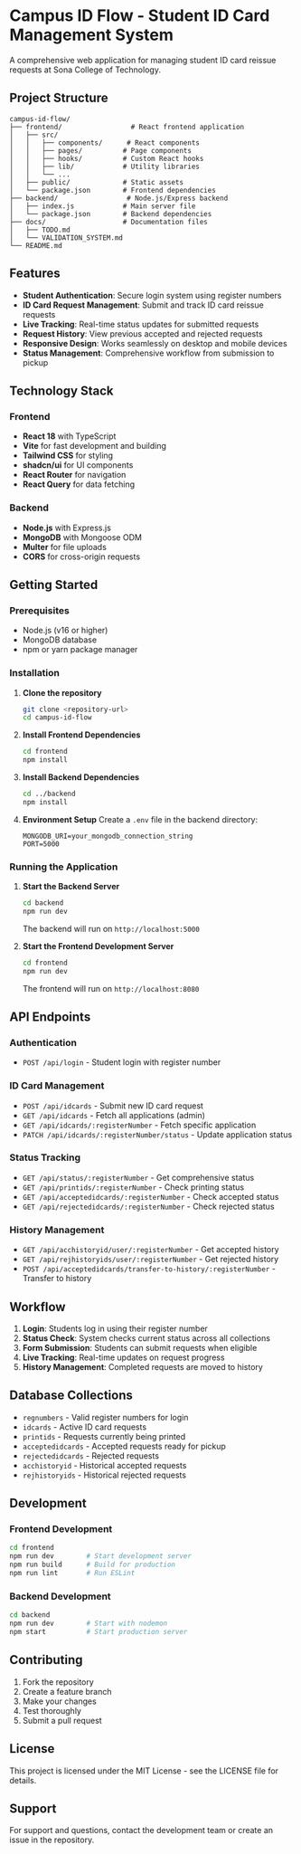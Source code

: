 # Campus ID Flow - Student ID Card Management System

A comprehensive web application for managing student ID card reissue requests at Sona College of Technology.

## Project Structure

```
campus-id-flow/
├── frontend/                 # React frontend application
│   ├── src/
│   │   ├── components/      # React components
│   │   ├── pages/          # Page components
│   │   ├── hooks/          # Custom React hooks
│   │   ├── lib/            # Utility libraries
│   │   └── ...
│   ├── public/             # Static assets
│   └── package.json        # Frontend dependencies
├── backend/                 # Node.js/Express backend
│   ├── index.js            # Main server file
│   └── package.json        # Backend dependencies
├── docs/                   # Documentation files
│   ├── TODO.md
│   └── VALIDATION_SYSTEM.md
└── README.md
```

## Features

- **Student Authentication**: Secure login system using register numbers
- **ID Card Request Management**: Submit and track ID card reissue requests
- **Live Tracking**: Real-time status updates for submitted requests
- **Request History**: View previous accepted and rejected requests
- **Responsive Design**: Works seamlessly on desktop and mobile devices
- **Status Management**: Comprehensive workflow from submission to pickup

## Technology Stack

### Frontend
- **React 18** with TypeScript
- **Vite** for fast development and building
- **Tailwind CSS** for styling
- **shadcn/ui** for UI components
- **React Router** for navigation
- **React Query** for data fetching

### Backend
- **Node.js** with Express.js
- **MongoDB** with Mongoose ODM
- **Multer** for file uploads
- **CORS** for cross-origin requests

## Getting Started

### Prerequisites
- Node.js (v16 or higher)
- MongoDB database
- npm or yarn package manager

### Installation

1. **Clone the repository**
   ```bash
   git clone <repository-url>
   cd campus-id-flow
   ```

2. **Install Frontend Dependencies**
   ```bash
   cd frontend
   npm install
   ```

3. **Install Backend Dependencies**
   ```bash
   cd ../backend
   npm install
   ```

4. **Environment Setup**
   Create a `.env` file in the backend directory:
   ```env
   MONGODB_URI=your_mongodb_connection_string
   PORT=5000
   ```

### Running the Application

1. **Start the Backend Server**
   ```bash
   cd backend
   npm run dev
   ```
   The backend will run on `http://localhost:5000`

2. **Start the Frontend Development Server**
   ```bash
   cd frontend
   npm run dev
   ```
   The frontend will run on `http://localhost:8080`

## API Endpoints

### Authentication
- `POST /api/login` - Student login with register number

### ID Card Management
- `POST /api/idcards` - Submit new ID card request
- `GET /api/idcards` - Fetch all applications (admin)
- `GET /api/idcards/:registerNumber` - Fetch specific application
- `PATCH /api/idcards/:registerNumber/status` - Update application status

### Status Tracking
- `GET /api/status/:registerNumber` - Get comprehensive status
- `GET /api/printids/:registerNumber` - Check printing status
- `GET /api/acceptedidcards/:registerNumber` - Check accepted status
- `GET /api/rejectedidcards/:registerNumber` - Check rejected status

### History Management
- `GET /api/acchistoryid/user/:registerNumber` - Get accepted history
- `GET /api/rejhistoryids/user/:registerNumber` - Get rejected history
- `POST /api/acceptedidcards/transfer-to-history/:registerNumber` - Transfer to history

## Workflow

1. **Login**: Students log in using their register number
2. **Status Check**: System checks current status across all collections
3. **Form Submission**: Students can submit requests when eligible
4. **Live Tracking**: Real-time updates on request progress
5. **History Management**: Completed requests are moved to history

## Database Collections

- `regnumbers` - Valid register numbers for login
- `idcards` - Active ID card requests
- `printids` - Requests currently being printed
- `acceptedidcards` - Accepted requests ready for pickup
- `rejectedidcards` - Rejected requests
- `acchistoryid` - Historical accepted requests
- `rejhistoryids` - Historical rejected requests

## Development

### Frontend Development
```bash
cd frontend
npm run dev        # Start development server
npm run build      # Build for production
npm run lint       # Run ESLint
```

### Backend Development
```bash
cd backend
npm run dev        # Start with nodemon
npm start          # Start production server
```

## Contributing

1. Fork the repository
2. Create a feature branch
3. Make your changes
4. Test thoroughly
5. Submit a pull request

## License

This project is licensed under the MIT License - see the LICENSE file for details.

## Support

For support and questions, contact the development team or create an issue in the repository.